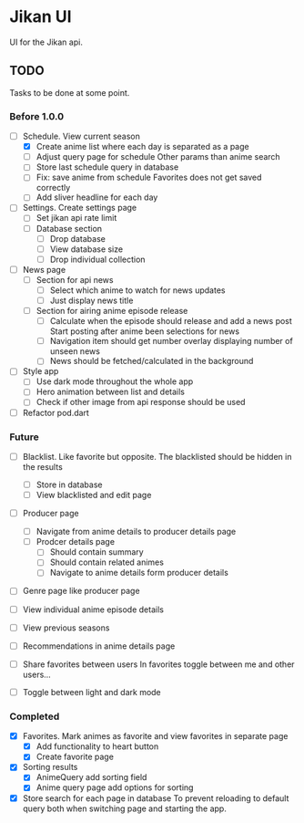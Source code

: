# Jikan UI
UI for the Jikan api.

## TODO
Tasks to be done at some point.

### Before 1.0.0
- [ ] Schedule. View current season
	- [x] Create anime list where each day is separated as a page
	- [ ] Adjust query page for schedule
		Other params than anime search
	- [ ] Store last schedule query in database
	- [ ] Fix: save anime from schedule
		Favorites does not get saved correctly
	- [ ] Add sliver headline for each day
- [ ] Settings. Create settings page
	- [ ] Set jikan api rate limit
	- [ ] Database section
		- [ ] Drop database
		- [ ] View database size
		- [ ] Drop individual collection
- [ ] News page
	- [ ] Section for api news
		- [ ] Select which anime to watch for news updates
		- [ ] Just display news title
	- [ ] Section for airing anime episode release
		- [ ] Calculate when the episode should release and add a news post
			Start posting after anime been selections for news
		- [ ] Navigation item should get number overlay displaying number of unseen news
		- [ ] News should be fetched/calculated in the background
- [ ] Style app
	- [ ] Use dark mode throughout the whole app
	- [ ] Hero animation between list and details
	- [ ] Check if other image from api response should be used
- [ ] Refactor pod.dart

### Future
- [ ] Blacklist. Like favorite but opposite. The blacklisted should be hidden in the results
	- [ ] Store in database
	- [ ] View blacklisted and edit page
- [ ] Producer page
	- [ ] Navigate from anime details to producer details page
	- [ ] Prodcer details page
		- [ ] Should contain summary
		- [ ] Should contain related animes
		- [ ] Navigate to anime details form producer details
- [ ] Genre page like producer page
- [ ] View individual anime episode details
- [ ] View previous seasons
- [ ] Recommendations in anime details page
- [ ] Share favorites between users
	In favorites toggle between me and other users...
- [ ] Toggle between light and dark mode



### Completed
- [x] Favorites. Mark animes as favorite and view favorites in separate page
	- [x] Add functionality to heart button
	- [x] Create favorite page
- [x] Sorting results
	- [x] AnimeQuery add sorting field
	- [x] Anime query page add options for sorting
- [x] Store search for each page in database
	To prevent reloading to default query both when switching page
	and starting the app.
